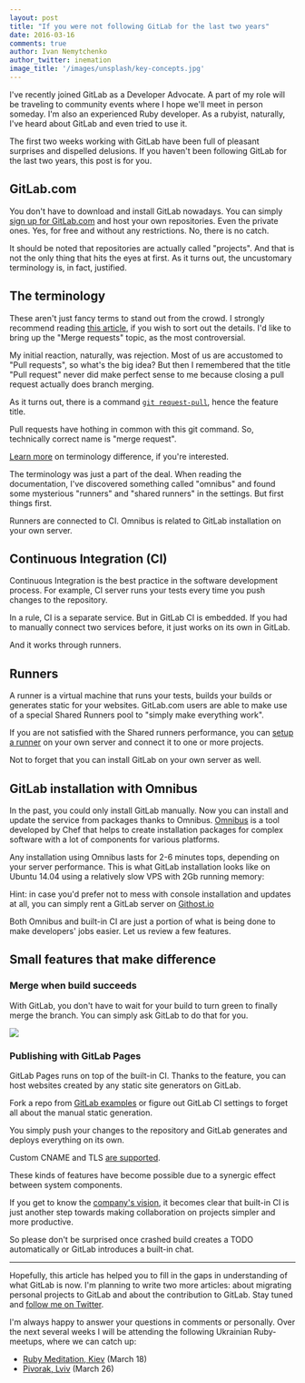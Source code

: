 ```yaml
---
layout: post
title: "If you were not following GitLab for the last two years"
date: 2016-03-16
comments: true
author: Ivan Nemytchenko
author_twitter: inemation
image_title: '/images/unsplash/key-concepts.jpg'
---
```


I've recently joined GitLab as a Developer Advocate.
A part of my role will be
traveling to community events where I hope we'll meet in person someday.
I'm also an experienced Ruby developer.
As a rubyist, naturally, I've heard about GitLab and even tried to use it.

The first two weeks working with GitLab have been full of pleasant surprises
and dispelled delusions.
If you haven't been following GitLab for the last two years, this post is for you.

<!--more-->

## GitLab.com

You don't have to download and install GitLab nowadays.
You can simply [sign up for GitLab.com](https://gitlab.com/users/sign_in)
and host your own repositories.
Even the private ones.
Yes, for free and without any restrictions.
No, there is no catch.

It should be noted that repositories are actually called "projects".
And that is not the only thing that hits the eyes at first.
As it turns out, the uncustomary terminology is, in fact, justified.


## The terminology
These aren't just fancy terms to stand out from the crowd.
I strongly recommend reading [this article](), if you wish to sort out the details.
I'd like to bring up the "Merge requests" topic, as the most controversial.

My initial reaction, naturally, was rejection.
Most of us are accustomed to "Pull requests", so what's the big idea?
But then I remembered that the title "Pull request" never did make perfect
sense to me because closing a pull request actually does branch merging.

As it turns out, there is a command [`git request-pull`](https://git-scm.com/docs/git-request-pull),
hence the feature title.

Pull requests have hothing in common with this git command.
So, technically correct name is "merge request".

[Learn more](https://about.gitlab.com/2016/01/27/comparing-terms-gitlab-github-bitbucket/)
on terminology difference, if you're interested.

The terminology was just a part of the deal.
When reading the documentation, I've discovered something called "omnibus" and
found some mysterious "runners" and "shared runners" in the settings.
But first things first.

Runners are connected to CI.
Omnibus is related to GitLab installation on your own server.

## Continuous Integration (CI)

Continuous Integration is the best practice in the software development process.
For example, CI server runs your tests every time you push changes to the repository.

In a rule, CI is a separate service.
But in GitLab CI is embedded.
If you had to manually connect two services before, it just works on its own in GitLab.

And it works through runners.

## Runners

A runner is a virtual machine that runs your tests, builds your builds or
generates static for your websites.
GitLab.com users are able to make use of a special Shared Runners pool to
"simply make everything work".


If you are not satisfied with the Shared runners performance, you can [setup a runner](https://about.gitlab.com/2016/03/01/gitlab-runner-with-docker/) on your
own server and connect it to one or more projects.

Not to forget that you can install GitLab on your own server as well.


## GitLab installation with Omnibus

In the past, you could only install GitLab manually.
Now you can install and update the service from packages thanks to Omnibus.
[Omnibus](https://github.com/chef/omnibus-chef) is a tool developed by Chef
that helps to create installation packages for complex software with a lot of
components for various platforms.

Any installation using Omnibus lasts for 2-6 minutes tops, depending on your
server performance.
This is what GitLab installation looks like on Ubuntu 14.04 using a relatively
slow VPS with 2Gb running memory:

<script type="text/javascript" src="https://asciinema.org/a/39151.js" id="asciicast-39151" async></script>

Hint: in case you'd prefer not to mess with console installation and updates
at all, you can simply rent a GitLab server on [Githost.io](https://githost.io/)

Both Omnibus and built-in CI are just a portion of what is being done to
make developers' jobs easier.
Let us review a few features.

## Small features that make difference

### Merge when build succeeds

With GitLab, you don't have to wait for your build to turn green to finally
merge the branch.
You can simply ask GitLab to do that for you.

![](/images/automerge.jpg)

### Publishing with GitLab Pages

GitLab Pages runs on top of the built-in CI.
Thanks to the feature, you can host websites created by any static site
generators on GitLab.


Fork a repo from [GitLab examples](https://gitlab.com/groups/gitlab-examples?utf8=%E2%9C%93&filter_projects=pages-) or figure out GitLab CI settings to forget all about the manual static generation.

You simply push your changes to the repository and GitLab generates and deploys
everything on its own.

Custom CNAME and TLS [are supported](http://doc.gitlab.com/ee/pages/README.html#add-a-custom-domain-to-your-pages-website).




These kinds of features have become possible due to a synergic effect between
system components.

If you get to know the [company's vision](https://about.gitlab.com/direction/#vision),
it becomes clear that built-in CI is just another step towards making
collaboration on projects simpler and more
productive.

So please don't be surprised once crashed build creates a TODO automatically
or GitLab introduces a built-in chat.

* * *

Hopefully, this article has helped you to fill in the gaps in understanding of
what GitLab is now.
I'm planning to write two more articles: about migrating personal projects to
GitLab and about the contribution to GitLab.
Stay tuned and [follow me on Twitter](https://twitter.com/inemation).

I'm always happy to answer your questions in comments or personally.
Over the next several weeks I will be attending the following Ukrainian
Ruby-meetups, where we can catch up:

- [Ruby Meditation, Kiev](https://www.facebook.com/events/406794219490854/) (March 18)
- [Pivorak, Lviv](https://www.facebook.com/pivorak/) (March 26)
